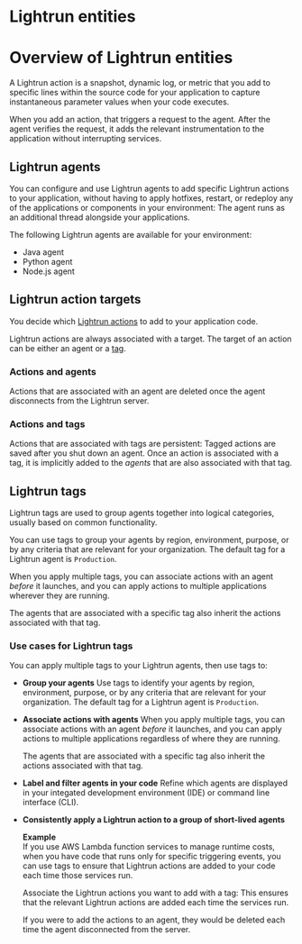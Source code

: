 # Lightrun entities
# Overview of Lightrun entities

A Lightrun action is a snapshot, dynamic log, or metric that you add to specific lines within the source code for your application to capture instantaneous parameter values when your code executes.

When you add an action, that triggers a request to the agent. 
After the agent verifies the request, it adds the relevant instrumentation to the application without interrupting services.


## Lightrun agents

You can configure and use Lightrun agents to add specific Lightrun actions to your application, without having to apply hotfixes, restart, or redeploy any of the applications or components in your environment: The agent runs as an additional thread alongside your applications. 

The following Lightrun agents are available for your environment: 
- Java agent
- Python agent
- Node.js agent

## Lightrun action targets

You decide which [Lightrun actions](https://docs.lightrun.com/actions/) to add to your application code. 

Lightrun actions are always associated with a target. The target of an action can be either an agent or a [tag](#lightrun-tags). 

### Actions and agents

Actions that are associated with an agent are deleted once the agent disconnects from the Lightrun server. 

### Actions and tags

Actions that are associated with tags are persistent: Tagged actions are saved after you shut down an agent. 
Once an action is associated with a tag, it is implicitly added to the _agents_ that are also associated with that tag.

## Lightrun tags

Lightrun tags are used to group agents together into logical categories, usually based on common functionality. 

You can use tags to group your agents by region, environment, purpose, or by any criteria that are relevant for your organization. The default tag for a Lightrun agent is `Production`.

When you apply multiple tags, you can associate actions with an agent _before_ it launches, and you can apply actions to multiple applications wherever they are running. 

The agents that are associated with a specific tag also inherit the actions associated with that tag.

### Use cases for Lightrun tags

You can apply multiple tags to your Lightrun agents, then use tags to:

- **Group your agents**
  Use tags to identify your agents by region, environment, purpose, or by any criteria that are relevant for your organization. The default tag for a Lightrun agent is `Production`.
  
- **Associate actions with agents** 
  When you apply multiple tags, you can associate actions with an agent _before_ it launches, and you can apply actions to multiple applications regardless of where they are running. 

  The agents that are associated with a specific tag also inherit the actions associated with that tag.

- **Label and filter agents in your code**
  Refine which agents are displayed in your integated development environment (IDE) or command line interface (CLI).

- **Consistently apply a Lightrun action to a group of short-lived agents** 
    
  **Example** <br>
    If you use AWS Lambda function services to manage runtime costs, when you have code that runs only for specific triggering events, you can use tags to ensure that Lightrun actions are added to your code each time those services run. 

    Associate the Lightrun actions you want to add with a tag: This ensures that the relevant Lightrun actions are added each time the services run.

    If you were to add the actions to an agent, they would be deleted each time the agent disconnected from the server.
